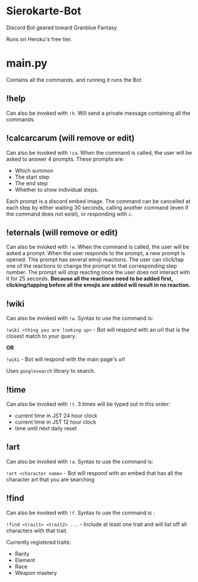 # Sierokarte-Bot
Discord Bot geared toward Granblue Fantasy

Runs on Heroku's free tier.

# main.py
Contains all the commands, and running it runs the Bot

## !help
Can also be invoked with `!h`. Will send a private message containing all the commands.

## !calcarcarum (will remove or edit)
Can also be invoked with `!ca`. When the command is called, the user will be asked to answer 4 prompts. These prompts are:
* Which summon
* The start step
* The end step
* Whether to show individual steps.

Each prompt is a discord embed image. The command can be cancelled at each step by either waiting 30 seconds, calling another command (even if the command does not exist), or responding with `c`.

## !eternals (will remove or edit)
Can also be invoked with `!e`. When the command is called, the user will be asked a prompt. When the user responds to the prompt, a new prompt is opened. This prompt has several emoji reactions. The user can click/tap one of the reactions to change the prompt to that corresponding step number. The prompt will stop reacting once the user does not interact with it for 25 seconds. **Because all the reactions need to be added first, clicking/tapping before all the emojis are added will result in no reaction.**

## !wiki
Can also be invoked with `!w`. Syntax to use the command is:

`!wiki <thing you are looking up>` - Bot will respond with an url that is the closest match to your query.

**OR**

`!wiki` - Bot will respond with the main page's url

Uses `googlesearch` library to search.

## !time
Can also be invoked with `!t`.
3 times will be typed out in this order:
* current time in JST 24 hour clock
* current time in JST 12 hour clock
* time until next daily reset

## !art
Can also be invoked with `!a`. Syntax to use the command is:

`!art <character name>` - Bot will respond with an embed that has all the character art that you are searching

## !find
Can also be invoked with `!f`. Syntax to use the command is :

`!find <trait1> <trait2> ...` - Include at least one trait and will list off all characters with that trait.

Currently registered traits:
* Rarity
* Element
* Race
* Weapon mastery

